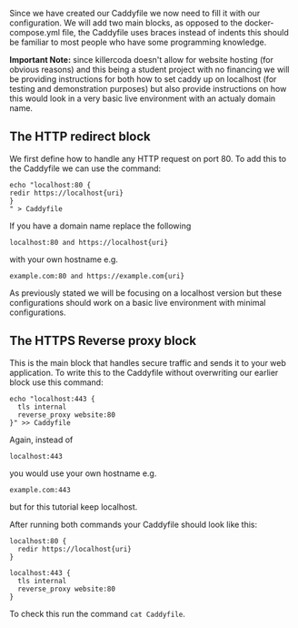 Since we have created our Caddyfile we now need to fill it with our configuration. We will add two main blocks, as opposed to the docker-compose.yml file, the Caddyfile uses braces instead of indents this should be familiar to most people who have some programming knowledge.

**Important Note:** since killercoda doesn't allow for website hosting (for obvious reasons) and this being a student project with no financing we will be providing instructions for both how to set caddy up on localhost (for testing and demonstration purposes) but also provide instructions on how this would look in a very basic live environment with an actualy domain name.   

## The HTTP redirect block 

We first define how to handle any HTTP request on port 80. To add this to the Caddyfile we can use the command:

```
echo "localhost:80 { 
redir https://localhost{uri} 
}
" > Caddyfile
```
If you have a domain name replace the following 
```
localhost:80 and https://localhost{uri}
``` 
with your own hostname e.g. 
```
example.com:80 and https://example.com{uri}
```
As previously stated we will be focusing on a localhost version but these configurations should work on a basic live environment with minimal configurations. 
## The HTTPS Reverse proxy block 

This is the main block that handles secure traffic and sends it to your web application. To write this to the Caddyfile without overwriting our earlier block use this command:

```
echo "localhost:443 {
  tls internal
  reverse_proxy website:80
}" >> Caddyfile
```

Again, instead of 
```
localhost:443
```
you would use your own hostname e.g.
```
example.com:443
```
but for this tutorial keep localhost. 

After running both commands your Caddyfile should look like this: 

```
localhost:80 {
  redir https://localhost{uri}
}

localhost:443 {
  tls internal
  reverse_proxy website:80
}

```

To check this run the command `cat Caddyfile`.
